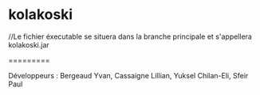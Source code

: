 kolakoski
=========

//Le fichier éxecutable se situera dans la branche principale et s'appellera kolakoski.jar

=========

Développeurs : Bergeaud Yvan, Cassaigne Lillian, Yuksel Chilan-Eli, Sfeir Paul
